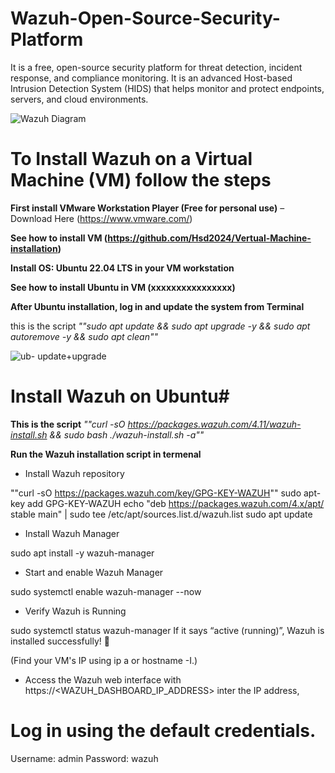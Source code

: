# Wazuh-Open-Source-Security-Platform
It is a free, open-source security platform for threat detection, incident response, and compliance monitoring. It is an advanced Host-based Intrusion Detection System (HIDS) that helps monitor and protect endpoints, servers, and cloud environments.

![Wazuh Diagram](https://github.com/user-attachments/assets/e5450df6-883a-4631-b747-4743a8f786d7)

# To Install Wazuh on a Virtual Machine (VM) follow the steps

**First install VMware Workstation Player (Free for personal use)** – Download Here (https://www.vmware.com/)

**See how to install VM (https://github.com/Hsd2024/Vertual-Machine-installation)**

**Install OS: Ubuntu 22.04 LTS in your VM workstation**

**See how to install Ubuntu in VM (xxxxxxxxxxxxxxxx)**

**After Ubuntu installation, log in and update the system from Terminal**

this is the script    _""sudo apt update && sudo apt upgrade -y && sudo apt autoremove -y && sudo apt clean""_

![ub- update+upgrade](https://github.com/user-attachments/assets/69ee4de2-1c51-4c96-be74-0cbfb69ffd17)


# Install Wazuh on Ubuntu#

**This is the script**    _""curl -sO https://packages.wazuh.com/4.11/wazuh-install.sh && sudo bash ./wazuh-install.sh -a""_

**Run the Wazuh installation script in termenal**

- Install Wazuh repository

""curl -sO https://packages.wazuh.com/key/GPG-KEY-WAZUH""
sudo apt-key add GPG-KEY-WAZUH
echo "deb https://packages.wazuh.com/4.x/apt/ stable main" | sudo tee /etc/apt/sources.list.d/wazuh.list
sudo apt update

- Install Wazuh Manager

sudo apt install -y wazuh-manager

- Start and enable Wazuh Manager

sudo systemctl enable wazuh-manager --now

- Verify Wazuh is Running

sudo systemctl status wazuh-manager
If it says “active (running)”, Wazuh is installed successfully! 🎉

(Find your VM's IP using ip a or hostname -I.)

- Access the Wazuh web interface with https://<WAZUH_DASHBOARD_IP_ADDRESS> inter the IP address,

# Log in using the default credentials.

Username: admin
Password: wazuh

